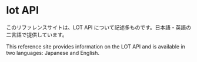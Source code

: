 # lot API

このリファレンスサイトは、LOT API について記述多ものです。日本語・英語の二言語で提供しています。

This reference site provides information on the LOT API and is available in two languages: Japanese and English.
